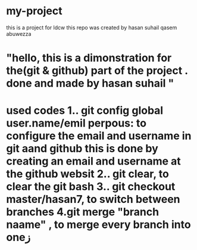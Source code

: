 # my-project
this is a project for ldcw
this repo was created by hasan suhail qasem abuwezza
<h1>"hello,
  this is a dimonstration for the(git & github) part of the  project .
  done and made by hasan suhail "</h2>
<h1>used codes
1.. git config global user.name/emil
perpous: to configure the email and username in git aand github
this is done by creating an email and username at the github websit
2.. git clear, to clear the git bash
3.. git checkout master/hasan7, to switch between branches
4.git merge "branch naame" , to merge every branch into oneز
</h1>
